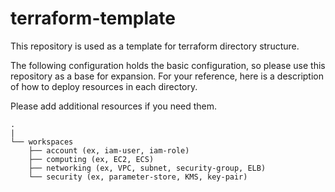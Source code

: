 # terraform-template

This repository is used as a template for terraform directory structure.

The following configuration holds the basic configuration, so please use this repository as a base for expansion.
For your reference, here is a description of how to deploy resources in each directory.

Please add additional resources if you need them.

```
.
|
└── workspaces
    ├── account (ex, iam-user, iam-role)
    ├── computing (ex, EC2, ECS)
    ├── networking (ex, VPC, subnet, security-group, ELB)
    └── security (ex, parameter-store, KMS, key-pair)
```
